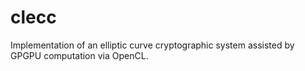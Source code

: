 clecc
=====

Implementation of an elliptic curve cryptographic system assisted by GPGPU computation via OpenCL.

